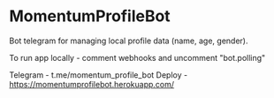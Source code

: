 # MomentumProfileBot

Bot telegram for managing local profile data (name, age, gender).

To run app locally - comment webhooks and uncomment "bot.polling"

Telegram - t.me/momentum_profile_bot
Deploy - https://momentumprofilebot.herokuapp.com/
